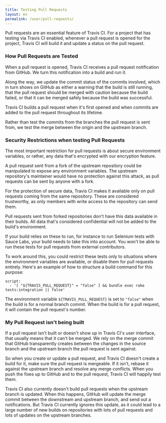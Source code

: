 ```yaml
---
title: Testing Pull Requests
layout: en
permalink: /user/pull-requests/
---
```

Pull requests are an essential feature of Travis CI. For a project that has
testing via Travis CI enabled, whenever a pull request is opened for the
project, Travis CI will build it and update a status on the pull request.

### How Pull Requests are Tested

When a pull request is opened, Travis CI receives a pull request notification
from GitHub. We turn this notification into a build and run it.

Along the way, we update the commit status of the commits involved, which in
turn shows on GitHub as either a warning that the build is still running, that
the pull request should be merged with caution because the build failed, or that
it can be merged safely because the build was successful.

Travis CI builds a pull request when it's first opened and when commits are
added to the pull request throughout its lifetime.

Rather than test the commits from the branches the pull request is sent from, we
test the merge between the origin and the upstream branch.

### Security Restrictions when testing Pull Requests

The most important restriction for pull requests is about secure environment
variables, or rather, any data that's encrypted with our encryption feature.

A pull request sent from a fork of the upstream repository could be manipulated
to expose any environment variables. The upstream repository's maintainer would
have no protection against this attack, as pull requests can be sent by anyone
with a fork.

For the protection of secure data, Travis CI makes it available only on pull
requests coming from the same repository. These are considered trustworthy, as
only members with write access to the repository can send them.

Pull requests sent from forked repositories don't have this data available in
their builds. All data that's considered confidential will not be added to the
build's environment.

If your build relies on these to run, for instance to run Selenium tests with
Sauce Labs, your build needs to take this into account. You won't be able to run
these tests for pull requests from external contributors.

To work around this, you could restrict these tests only to situations where the
environment variables are available, or disable them for pull requests entirely.
Here's an example of how to structure a build command for this purpose:

    script:
      - '[ "${TRAVIS_PULL_REQUEST}" = "false" ] && bundle exec rake tests:integration || false'

The environment variable `${TRAVIS_PULL_REQUEST}` is set to `"false"`
when the build is for a normal branch commit. When the build is for a
pull request, it will contain the pull request's number.

### My Pull Request isn't being built

If a pull request isn't built or doesn't show up in Travis CI's user interface,
that usually means that it can't be merged. We rely on the merge commit that
GitHub transparently creates between the changes in the source branch and the
upstream branch the pull request is sent against.

So when you create or update a pull request, and Travis CI doesn't create a
build for it, make sure the pull request is mergeable. If it isn't, rebase it
against the upstream branch and resolve any merge conflicts. When you push the
fixes up to GitHub and to the pull request, Travis CI will happily test them.

Travis CI also currently doesn't build pull requests when the upstream branch is
updated. When this happens, GitHub will update the merge commit between the
downstream and upstream branch, and send out a notifications. But Travis CI
currently ignores this update, as it could lead to a large number of new builds
on repositories with lots of pull requests and lots of updates on the upstream
branches.
